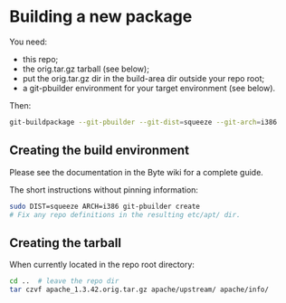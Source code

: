 Building a new package
======================

You need:

- this repo;
- the orig.tar.gz tarball (see below);
- put the orig.tar.gz dir in the build-area dir outside your repo root;
- a git-pbuilder environment for your target environment (see below).

Then: 

 ```bash
 git-buildpackage --git-pbuilder --git-dist=squeeze --git-arch=i386
 ```


Creating the build environment
------------------------------

Please see the documentation in the Byte wiki for a complete guide.


The short instructions without pinning information:

 ```bash
 sudo DIST=squeeze ARCH=i386 git-pbuilder create
 # Fix any repo definitions in the resulting etc/apt/ dir.
 ```

Creating the tarball
--------------------

When currently located in the repo root directory:

  ```bash
  cd ..  # leave the repo dir
  tar czvf apache_1.3.42.orig.tar.gz apache/upstream/ apache/info/
  ```

